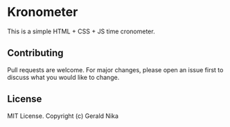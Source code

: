# Kronometer

This is a simple HTML + CSS + JS time cronometer.

## Contributing
Pull requests are welcome. For major changes, please open an issue first to discuss what you would like to change.

## License
MIT License. Copyright (c) Gerald Nika
